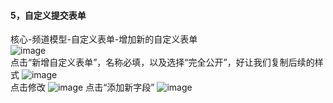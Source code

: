 #### 5，自定义提交表单

核心-频道模型-自定义表单-增加新的自定义表单
 <br/>
![image](https://raw.githubusercontent.com/luobo157/dedecms/main/5.%E8%87%AA%E5%AE%9A%E4%B9%89%E6%8F%90%E4%BA%A4%E8%A1%A8%E5%8D%95/%E6%96%B0%E5%A2%9E%E8%87%AA%E5%AE%9A%E4%B9%89%E8%A1%A8%E5%8D%951.png) 
 <br/>
点击“新增自定义表单”，名称必填，以及选择“完全公开”，好让我们复制后续的样式
![image](https://raw.githubusercontent.com/luobo157/dedecms/main/5.%E8%87%AA%E5%AE%9A%E4%B9%89%E6%8F%90%E4%BA%A4%E8%A1%A8%E5%8D%95/%E6%96%B0%E5%BB%BA%E8%87%AA%E5%AE%9A%E4%B9%89%E8%A1%A8%E5%8D%952.png) 
<br/>
点击修改
![image](https://github.com/luobo157/dedecms/blob/main/5.%E8%87%AA%E5%AE%9A%E4%B9%89%E6%8F%90%E4%BA%A4%E8%A1%A8%E5%8D%95/%E6%9B%B4%E6%94%B9%E8%87%AA%E5%AE%9A%E4%B9%89%E8%A1%A8%E5%8D%95.png?raw=true) 
点击“添加新字段”
![image](https://raw.githubusercontent.com/luobo157/dedecms/main/5.%E8%87%AA%E5%AE%9A%E4%B9%89%E6%8F%90%E4%BA%A4%E8%A1%A8%E5%8D%95/%E6%B7%BB%E5%8A%A0%E6%96%B0%E5%AD%97%E6%AE%B51.png) 
